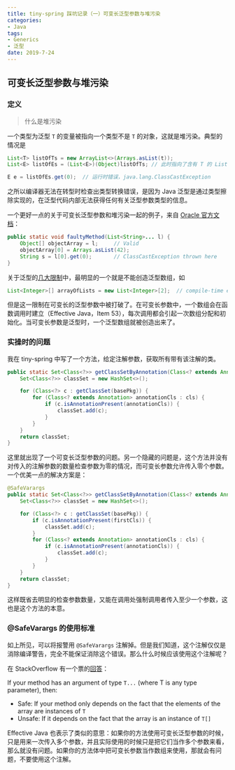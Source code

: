 ```yaml
---
title: tiny-spring 踩坑记录（一）可变长泛型参数与堆污染
categories:
- Java
tags:
- Generics
- 泛型
date: 2019-7-24
---
```


## 可变长泛型参数与堆污染

### 定义

> 什么是堆污染

一个类型为泛型 `T` 的变量被指向一个类型不是 `T` 的对象，这就是堆污染。典型的情况是

```java
List<T> listOfTs = new ArrayList<>(Arrays.asList(t));
List<E> listOfEs = (List<E>)(Object)listOfTs; // 此时指向了含有 T 的 List, 但是不会抛出异常，只是在 Object -> List<E> 的转型中抛出警告

E e = listOfEs.get(0);  // 运行时错误，java.lang.ClassCastException
```

之所以编译器无法在转型时检查出类型转换错误，是因为 Java 泛型是通过类型擦除实现的，在泛型代码内部无法获得任何有关泛型参数类型的信息。

一个更好一点的关于可变长泛型参数和堆污染一起的例子，来自 [Oracle 官方文档](<https://docs.oracle.com/javase/tutorial/java/generics/nonReifiableVarargsType.html>)：

```java
public static void faultyMethod(List<String>... l) {
    Object[] objectArray = l;     // Valid
    objectArray[0] = Arrays.asList(42);
    String s = l[0].get(0);       // ClassCastException thrown here
}
```

关于泛型的[几大限制](https://docs.oracle.com/javase/tutorial/java/generics/restrictions.html)中，最明显的一个就是不能创造泛型数组，如

```java
List<Integer>[] arrayOfLists = new List<Integer>[2];  // compile-time error
```

但是这一限制在可变长的泛型参数中被打破了。在可变长参数中，一个数组会在函数调用时建立（Effective Java，Item 53），每次调用都会引起一次数组分配和初始化。当可变长参数是泛型时，一个泛型数组就被创造出来了。

### 实操时的问题

我在 tiny-spring 中写了一个方法，给定注解参数，获取所有带有该注解的类。

```java
public static Set<Class<?>> getClassSetByAnnotation(Class<? extends Annotation>... cls) {
    Set<Class<?>> classSet = new HashSet<>();

    for (Class<?> c : getClassSet(basePkg)) {
        for (Class<? extends Annotation> annotationCls : cls) {
            if (c.isAnnotationPresent(annotationCls)) {
                classSet.add(c);
            }
        }
    }
    return classSet;
}

```

这里就出现了一个可变长泛型参数的问题。另一个隐藏的问题是，这个方法并没有对传入的注解参数的数量检查参数为零的情况，而可变长参数允许传入零个参数。一个优美一点的解决方案是：

```java
@SafeVarargs
public static Set<Class<?>> getClassSetByAnnotation(Class<? extends Annotation> firstCls, Class<? extends Annotation>... cls) {
    Set<Class<?>> classSet = new HashSet<>();

    for (Class<?> c : getClassSet(basePkg)) {
        if (c.isAnnotationPresent(firstCls)) {
            classSet.add(c);
        }
        for (Class<? extends Annotation> annotationCls : cls) {
            if (c.isAnnotationPresent(annotationCls)) {
                classSet.add(c);
            }
        }
    }
    return classSet;
}
```

这样既省去明显的检查参数数量，又能在调用处强制调用者传入至少一个参数，这也是这个方法的本意。

### @SafeVarargs 的使用标准

如上所见，可以将报警用 `@SafeVarargs` 注解掉。但是我们知道，这个注解仅仅是消除编译警告，完全不能保证消除这个错误。那么什么时候应该使用这个注解呢？

在 StackOverflow 有一个票的[回答](https://stackoverflow.com/a/14252221)：

If your method has an argument of type `T...` (where T is any type parameter), then:

- Safe: If your method only depends on the fact that the elements of the array are instances of `T`
- Unsafe: If it depends on the fact that the array is an instance of `T[]`

Effective Java 也表示了类似的意思：如果你的方法使用可变长泛型参数的时候，只是用来一次传入多个参数，并且实际使用的时候只是把它们当作多个参数来看，那么就没有问题。如果你的方法体中把可变长参数当作数组来使用，那就会有问题，不要使用这个注解。
